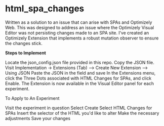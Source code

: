 # html_spa_changes

Written as a solution to an issue that can arise with SPAs and Optimizely Web. This was designed to address an issue where the Optimizely Visual Editor was not persisting changes made to an SPA site. I've created an Optimizely Extension that implements a robust mutation observer to ensure the changes stick. 

**Steps to Implement**

Locate the json_config.json file provided in this repo.
Copy the JSON file.
Visit Implementation -> Extensions (Tab) --> Create New Extension --> Using JSON
Paste the JSON in the field and save
In the Extensions menu, click the Three Dots associated with HTML Changes for SPAs, and click Enable.
The Extension is now available in the Visual Editor panel for each experiment.

To Apply to An Experiment

Visit the experiment in question
Select Create
Select HTML Changes for SPAs
Insert the selector of the HTML you'd like to alter
Make the necessary adjustments
Save your changes
